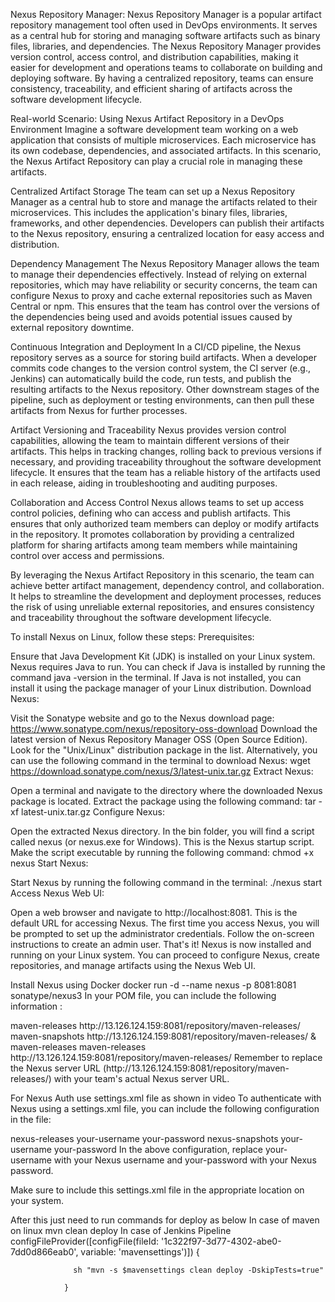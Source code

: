 Nexus Repository Manager: Nexus Repository Manager is a popular artifact repository management tool often used in DevOps environments. It serves as a central hub for storing and managing software artifacts such as binary files, libraries, and dependencies. The Nexus Repository Manager provides version control, access control, and distribution capabilities, making it easier for development and operations teams to collaborate on building and deploying software. By having a centralized repository, teams can ensure consistency, traceability, and efficient sharing of artifacts across the software development lifecycle.

Real-world Scenario: Using Nexus Artifact Repository in a DevOps Environment
Imagine a software development team working on a web application that consists of multiple microservices. Each microservice has its own codebase, dependencies, and associated artifacts. In this scenario, the Nexus Artifact Repository can play a crucial role in managing these artifacts.

Centralized Artifact Storage
The team can set up a Nexus Repository Manager as a central hub to store and manage the artifacts related to their microservices. This includes the application's binary files, libraries, frameworks, and other dependencies. Developers can publish their artifacts to the Nexus repository, ensuring a centralized location for easy access and distribution.

Dependency Management
The Nexus Repository Manager allows the team to manage their dependencies effectively. Instead of relying on external repositories, which may have reliability or security concerns, the team can configure Nexus to proxy and cache external repositories such as Maven Central or npm. This ensures that the team has control over the versions of the dependencies being used and avoids potential issues caused by external repository downtime.

Continuous Integration and Deployment
In a CI/CD pipeline, the Nexus repository serves as a source for storing build artifacts. When a developer commits code changes to the version control system, the CI server (e.g., Jenkins) can automatically build the code, run tests, and publish the resulting artifacts to the Nexus repository. Other downstream stages of the pipeline, such as deployment or testing environments, can then pull these artifacts from Nexus for further processes.

Artifact Versioning and Traceability
Nexus provides version control capabilities, allowing the team to maintain different versions of their artifacts. This helps in tracking changes, rolling back to previous versions if necessary, and providing traceability throughout the software development lifecycle. It ensures that the team has a reliable history of the artifacts used in each release, aiding in troubleshooting and auditing purposes.

Collaboration and Access Control
Nexus allows teams to set up access control policies, defining who can access and publish artifacts. This ensures that only authorized team members can deploy or modify artifacts in the repository. It promotes collaboration by providing a centralized platform for sharing artifacts among team members while maintaining control over access and permissions.

By leveraging the Nexus Artifact Repository in this scenario, the team can achieve better artifact management, dependency control, and collaboration. It helps to streamline the development and deployment processes, reduces the risk of using unreliable external repositories, and ensures consistency and traceability throughout the software development lifecycle.

To install Nexus on Linux, follow these steps:
Prerequisites:

Ensure that Java Development Kit (JDK) is installed on your Linux system. Nexus requires Java to run. You can check if Java is installed by running the command java -version in the terminal. If Java is not installed, you can install it using the package manager of your Linux distribution.
Download Nexus:

Visit the Sonatype website and go to the Nexus download page: https://www.sonatype.com/nexus/repository-oss-download
Download the latest version of Nexus Repository Manager OSS (Open Source Edition). Look for the "Unix/Linux" distribution package in the list.
Alternatively, you can use the following command in the terminal to download Nexus:
wget https://download.sonatype.com/nexus/3/latest-unix.tar.gz
Extract Nexus:

Open a terminal and navigate to the directory where the downloaded Nexus package is located.
Extract the package using the following command:
tar -xf latest-unix.tar.gz
Configure Nexus:

Open the extracted Nexus directory.
In the bin folder, you will find a script called nexus (or nexus.exe for Windows). This is the Nexus startup script.
Make the script executable by running the following command:
chmod +x nexus
Start Nexus:

Start Nexus by running the following command in the terminal:
./nexus start
Access Nexus Web UI:

Open a web browser and navigate to http://localhost:8081. This is the default URL for accessing Nexus.
The first time you access Nexus, you will be prompted to set up the administrator credentials. Follow the on-screen instructions to create an admin user.
That's it! Nexus is now installed and running on your Linux system. You can proceed to configure Nexus, create repositories, and manage artifacts using the Nexus Web UI.

Install Nexus using Docker
docker run -d --name nexus -p 8081:8081 sonatype/nexus3
In your POM file, you can include the following information :

<distributionManagement>
  <repository>
    <id>maven-releases</id>
    <!-- CHANGE HERE by your team Nexus server -->
    <url>http://13.126.124.159:8081/repository/maven-releases/</url>
  </repository>
  <snapshotRepository>
    <id>maven-snapshots</id>
    <!-- CHANGE HERE by your team Nexus server -->
    <url>http://13.126.124.159:8081/repository/maven-releases/</url>
  </snapshotRepository>
</distributionManagement>
&
<repository>
  <id>maven-releases</id>
  <name>maven-releases</name>
  <url>http://13.126.124.159:8081/repository/maven-releases/</url>
</repository>
Remember to replace the Nexus server URL (http://13.126.124.159:8081/repository/maven-releases/) with your team's actual Nexus server URL.

For Nexus Auth use settings.xml file as shown in video
To authenticate with Nexus using a settings.xml file, you can include the following configuration in the file:

<settings>
  <servers>
    <server>
      <id>nexus-releases</id>
      <username>your-username</username>
      <password>your-password</password>
    </server>
    <server>
      <id>nexus-snapshots</id>
      <username>your-username</username>
      <password>your-password</password>
    </server>
  </servers>
</settings>
In the above configuration, replace your-username with your Nexus username and your-password with your Nexus password.

Make sure to include this settings.xml file in the appropriate location on your system.

After this just need to run commands for deploy as below
In case of maven on linux
mvn clean deploy
In case of Jenkins Pipeline
configFileProvider([configFile(fileId: '1c322f97-3d77-4302-abe0-7dd0d866eab0', variable: 'mavensettings')]) {
                  
                  sh "mvn -s $mavensettings clean deploy -DskipTests=true"
                  
                }
